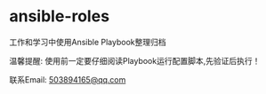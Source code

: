 # ansible-roles
工作和学习中使用Ansible Playbook整理归档

温馨提醒: 使用前一定要仔细阅读Playbook运行配置脚本,先验证后执行！

联系Email: 503894165@qq.com
